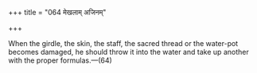 +++
title = "064 मेखलाम् अजिनम्"

+++

When the girdle, the skin, the staff, the sacred thread or the water-pot becomes damaged, he should throw it into the water and take up another with the proper formulas.—(64)